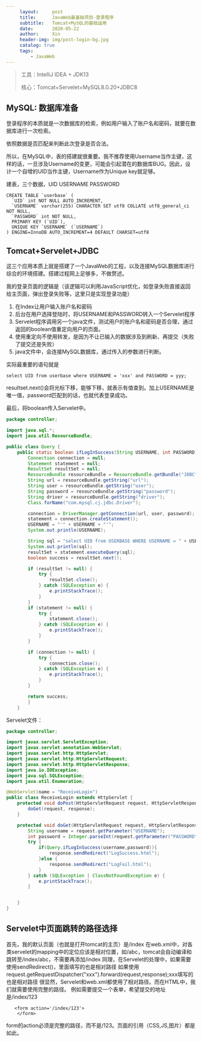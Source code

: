 ```yaml
---
     layout:     post   				    
     title:      JavaWeb最基础项目-登录程序				
     subtitle:   Tomcat+MySQL的基础运用
     date:       2020-05-22				
     author:     Xin 						
     header-img: img/post-login-bg.jpg 	
     catalog: true 						
     tags:								
         - JavaWeb
---
```


> 工具：IntelliJ IDEA + JDK13
>
> 核心：Tomcat+Servelet+MySQL8.0.20+JDBC8

## MySQL: 数据库准备

登录程序的本质就是一次数据库的检索，例如用户输入了账户名和密码，就要在数据库进行一次检索。

依照数据是否匹配来判断此次登录是否合法。

所以，在MySQL中，表的搭建就很重要。我不推荐使用Username当作主键，这样的话，一旦涉及Username的变更，可能会引起潜在的数据库BUG。因此，设计一个自增的UID当作主键，Username作为Unique key就足够。

建表，三个数据，UID USERNAME PASSWORD

```mysql
CREATE TABLE `userbase` (
  `UID` int NOT NULL AUTO_INCREMENT,
  `USERNAME` varchar(255) CHARACTER SET utf8 COLLATE utf8_general_ci NOT NULL,
  `PASSWORD` int NOT NULL,
  PRIMARY KEY (`UID`),
  UNIQUE KEY `USERNAME` (`USERNAME`)
) ENGINE=InnoDB AUTO_INCREMENT=4 DEFAULT CHARSET=utf8
```

## Tomcat+Servelet+JDBC

这三个应用本质上就是搭建了一个JavaWeb的工程，以及连接MySQL数据库进行综合的环境搭建。搭建过程网上足够多，不做赘述。

我的登录页面的逻辑是（该逻辑可以利用JavaScript优化，如登录失败直接返回给主页面，弹出登录失败等，这里只是实现登录功能）

1. 在Index让用户输入账户名和密码
2. 后台在用户选择登陆时，将USERNAME和PASSWORD转入一个Servelet程序
3. Servelet程序调用另一个java文件，测试用户的账户名和密码是否合理，通过返回的boolean值重定向用户的页面。
4. 使用重定向不使用转发，是因为不让已输入的数据涉及到刷新、再提交（失败了提交还是失败）
5. java文件中，会连接MySQL数据库，通过传入的参数进行判断。

实际最重要的语句就是

```mysql
select UID from userbase where USERNAME = 'xxx' and PASSWORD = yyy;
```

resultset.next()会将光标下移，能够下移，就表示有值查到。加上USERNAME是唯一值，password匹配到的话，也就代表登录成功。

最后，将boolean传入Servelet中。

```java
package controller;

import java.sql.*;
import java.util.ResourceBundle;

public class Query {
    public static boolean ifLogInSuccess(String USERNAME, int PASSWORD) throws SQLException, ClassNotFoundException {
        Connection connection = null;
        Statement statement = null;
        ResultSet resultSet = null;
        ResourceBundle resourceBundle = ResourceBundle.getBundle("JDBC");
        String url = resourceBundle.getString("url");
        String user = resourceBundle.getString("user");
        String password = resourceBundle.getString("password");
        String driver = resourceBundle.getString("driver");
        Class.forName("com.mysql.cj.jdbc.Driver");

        connection = DriverManager.getConnection(url, user, password);
        statement = connection.createStatement();
        USERNAME = "'" + USERNAME + "'";
        System.out.println(USERNAME);

        String sql = "select UID from USERBASE WHERE USERNAME = " + USERNAME + " and PASSWORD = " + PASSWORD;
        System.out.println(sql);
        resultSet = statement.executeQuery(sql);
        boolean success = resultSet.next();

        if (resultSet != null) {
            try {
                resultSet.close();
            } catch (SQLException e) {
                e.printStackTrace();
            }
        }
        if (statement != null) {
            try {
                statement.close();
            } catch (SQLException e) {
                e.printStackTrace();
            }
        }

        if (connection != null) {
            try {
                connection.close();
            } catch (SQLException e) {
                e.printStackTrace();
            }
        }

        return success;
        }
    }

```

Servelet文件：

```java
package controller;

import javax.servlet.ServletException;
import javax.servlet.annotation.WebServlet;
import javax.servlet.http.HttpServlet;
import javax.servlet.http.HttpServletRequest;
import javax.servlet.http.HttpServletResponse;
import java.io.IOException;
import java.sql.SQLException;
import java.util.Enumeration;

@WebServlet(name = "ReceiveLogin")
public class ReceiveLogin extends HttpServlet {
    protected void doPost(HttpServletRequest request, HttpServletResponse response) throws ServletException, IOException {
		doGet(request, response);
    }

    protected void doGet(HttpServletRequest request, HttpServletResponse response) throws ServletException, IOException {
        String username = request.getParameter("USERNAME");
        int password = Integer.parseInt(request.getParameter("PASSWORD"));
        try {
            if(Query.ifLogInSuccess(username,password)){
                response.sendRedirect("LogSuccess.html");
            }else {
                response.sendRedirect("LogFail.html");
            }
        } catch (SQLException | ClassNotFoundException e) {
            e.printStackTrace();
        }


    }
}

```
## Servelet中页面跳转的路径选择
首先，我的默认页面（也就是打开tomcat的主页）是/index
在web.xml中，对各类servelet的mapping中的定位应该是相对位置，如/abc，tomcat会自动编译和跳转至/index/abc，不需要再添加/index
同理，在Servelet的处理中，如果需要使用sendRedirect()，里面填写的也是相对路径
如果使用request.getRequestDispatcher("xxx").forward(request,response);xxx填写的也是相对路径
很显然，Servelet和web.xml都使用了相对路径。而在HTML中，我们就需要使用完整的路径。
例如需要提交一个表单，希望提交的地址是/index/123
```HTML5
   <form action='/index/123'>
    </form>
```
form的action必须是完整的路径，而不是/123。页面的引用（CSS,JS,图片）都是如此。
